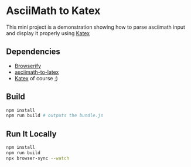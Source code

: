 # AsciiMath to Katex

This mini project is a demonstration showing how to parse asciimath input and display it properly using [Katex](https://katex.org/)

## Dependencies

- [Browserify](https://browserify.org)
- [asciimath-to-latex](https://github.com/tylerlong/asciimath-to-latex)
- [Katex](https://katex.org/) of course ;)

## Build

```bash
npm install
npm run build # outputs the bundle.js
```

## Run It Locally

```bash
npm install
npm run build
npx browser-sync --watch
```